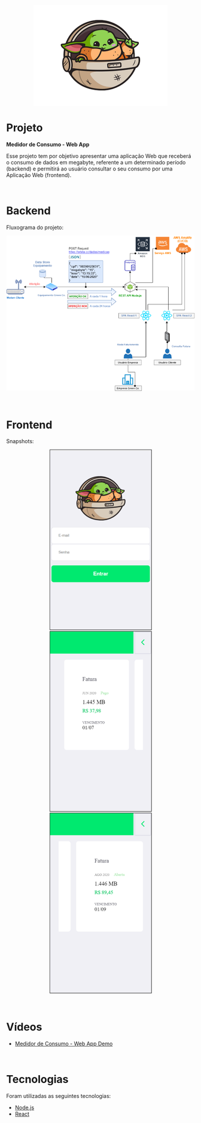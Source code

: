 <p align="center">
  <img alt="Yoda" src=".github/yoda_icon.png">
</p>

# Projeto
<strong>Medidor de Consumo - Web App</strong>

Esse projeto tem por objetivo apresentar uma aplicação Web que receberá o consumo de dados em megabyte, referente a um determinado período (backend) e permitirá ao usuário consultar o seu consumo por uma Aplicação Web (frontend).

<br/>

# Backend
Fluxograma do projeto:
<p align="center">
  <img alt="ConsumptionMeterFlow" src=".github/ConsumptionMeterFlow.png">
</p>

<br/>

# Frontend
Snapshots:

<p align="center"> 
  <img alt="Snapshot1" src=".github/snapshot1.png">
  <img alt="Snapshot2" src=".github/snapshot2.png">
  <img alt="Snapshot3" src=".github/snapshot3.png">
</p>

<br/>

# Vídeos

- [Medidor de Consumo - Web App Demo](https://youtu.be/ysfJrAA-LAE)

<br/>

# Tecnologias
Foram utilizadas as seguintes tecnologias:

- [Node.js](https://nodejs.org/en)
- [React](https://reactjs.org)
